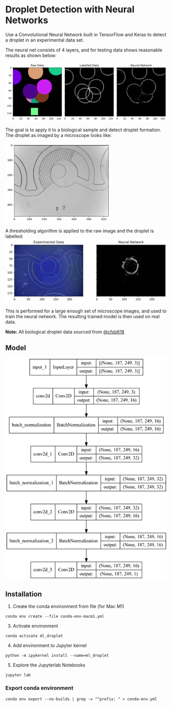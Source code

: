 # Droplet Detection with Neural Networks

Use a Convolutional Neural Network built in TensorFlow and Keras to detect a droplet in an experimental data set.

The neural net consists of 4 layers, and for testing data shows reasonable results as shown below:

![neural_net_results](results/test_data_result.png)

The goal is to apply it to a biological sample and detect droplet formation. The droplet as imaged by a microscope 
looks like:

<img src="results/real_data_raw.png" width="327" height="250" alt="raw_image">

A thresholding algorithm is applied to the raw image and the droplet is labelled:
![processed_droplet](results/real_data_result.jpg)

This is performed for a large enough set of microscope images, and used to train the neural network. 
The resulting trained model is then used on real data.

**Note:** All biological droplet data sourced from [@cfsb618](https://github.com/cfsb618)

## Model
![keras_model](results/model.png)

## Installation
1. Create the conda environment from file (for Mac M1)
```shell
conda env create --file conda-env-macm1.yml
```
3. Activate environment 
```shell
conda activate ml_droplet
```
4. Add environment to Jupyter kernel 
```shell
python -m ipykernel install --name=ml_droplet
```
5. Explore the Jupyterlab Notebooks
```shell
jupyter lab
```


### Export conda environment
```shell
conda env export --no-builds | grep -v "^prefix: " > conda-env.yml
```
